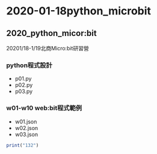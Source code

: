 # 2020-01-18python_microbit
## 2020_python_micor:bit

20201/18-1/19北商Micro:bit研習營

### python程式設計
- p01.py
- p02.py
- p03.py

### w01-w10 web:bit程式範例
- w01.json
- w02.json
- w03.json


``` javascript
print("132") 

```
